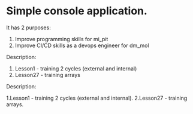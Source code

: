# Simple console application.
It has 2 purposes:
1) Improve programming skills for mi_pit
2) Improve CI/CD skills as a devops engineer for dm_mol


Description:
1) Lesson1 - training 2 cycles (external and internal)
2) Lesson27 - training arrays

Description:

1.Lesson1 - training 2 cycles (external and internal).
2.Lesson27 - training arrays.
